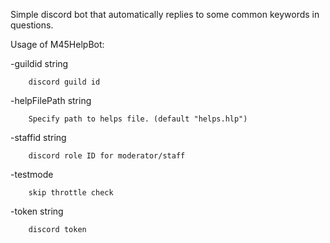 Simple discord bot that automatically replies to some common keywords in questions.

Usage of M45HelpBot:

  -guildid string
  
        discord guild id
  
  -helpFilePath string
  
        Specify path to helps file. (default "helps.hlp")
  
  -staffid string

        discord role ID for moderator/staff

  -testmode
 
        skip throttle check

  -token string
  
        discord token
